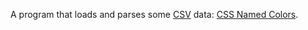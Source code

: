 A program that loads and parses some [CSV](https://en.wikipedia.org/wiki/Comma-separated_values) data: [CSS Named Colors](https://gist.github.com/curran/b236990081a24761f7000567094914e0).